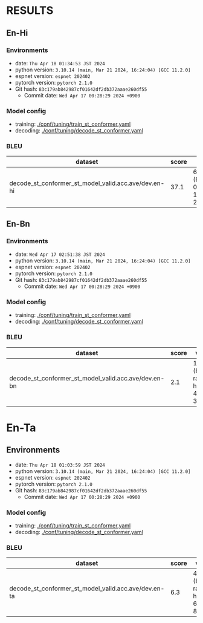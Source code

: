 # RESULTS

## En-Hi

### Environments
- date: `Thu Apr 18 01:34:53 JST 2024`
- python version: `3.10.14 (main, Mar 21 2024, 16:24:04) [GCC 11.2.0]`
- espnet version: `espnet 202402`
- pytorch version: `pytorch 2.1.0`
- Git hash: `83c179ab842987cf01642df2db372aaae260df55`
  - Commit date: `Wed Apr 17 00:28:29 2024 +0900`

### Model config

- training: [./conf/tuning/train_st_conformer.yaml](./conf/tuning/train_st_conformer.yaml)
- decoding: [./conf/tuning/decode_st_conformer.yaml](./conf/tuning/decode_st_conformer.yaml)

### BLEU

|dataset|score|verbose_score|
|---|---|---|
|decode_st_conformer_st_model_valid.acc.ave/dev.en-hi|37.1|64.8/44.9/34.2/26.2 (BP = 0.924 ratio = 0.927 hyp_len = 195297 ref_len = 210636)|

## En-Bn

### Environments
- date: `Wed Apr 17 02:51:38 JST 2024`
- python version: `3.10.14 (main, Mar 21 2024, 16:24:04) [GCC 11.2.0]`
- espnet version: `espnet 202402`
- pytorch version: `pytorch 2.1.0`
- Git hash: `83c179ab842987cf01642df2db372aaae260df55`
  - Commit date: `Wed Apr 17 00:28:29 2024 +0900`

### Model config

- training: [./conf/tuning/train_st_conformer.yaml](./conf/tuning/train_st_conformer.yaml)
- decoding: [./conf/tuning/decode_st_conformer.yaml](./conf/tuning/decode_st_conformer.yaml)

### BLEU

|dataset|score|verbose_score|
|---|---|---|
|decode_st_conformer_st_model_valid.acc.ave/dev.en-bn|2.1|19.7/3.6/1.0/0.3 (BP = 1.000 ratio = 1.185 hyp_len = 46094 ref_len = 38883)|

# En-Ta

## Environments
- date: `Thu Apr 18 01:03:59 JST 2024`
- python version: `3.10.14 (main, Mar 21 2024, 16:24:04) [GCC 11.2.0]`
- espnet version: `espnet 202402`
- pytorch version: `pytorch 2.1.0`
- Git hash: `83c179ab842987cf01642df2db372aaae260df55`
  - Commit date: `Wed Apr 17 00:28:29 2024 +0900`

### Model config

- training: [./conf/tuning/train_st_conformer.yaml](./conf/tuning/train_st_conformer.yaml)
- decoding: [./conf/tuning/decode_st_conformer.yaml](./conf/tuning/decode_st_conformer.yaml)

### BLEU

|dataset|score|verbose_score|
|---|---|---|
|decode_st_conformer_st_model_valid.acc.ave/dev.en-ta|6.3|46.5/9.4/4.7/1.9 (BP = 0.798 ratio = 0.816 hyp_len = 66168 ref_len = 81059)|

